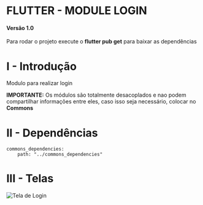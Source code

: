 
# FLUTTER - MODULE LOGIN

  

#### Versão 1.0

Para rodar o projeto execute o **flutter pub get** para baixar as dependências

  

# I - Introdução

Modulo para realizar login

**IMPORTANTE:** Os módulos são totalmente desacoplados e nao podem compartilhar informações entre eles, caso isso seja necessário, colocar no **Commons**

  
  

# II - Dependências

    commons_dependencies:
    	path: "../commons_dependencies"


  

# III - Telas

  

![Tela de Login](https://live.staticflickr.com/65535/51144773346_5c111b3697_b.jpg)
